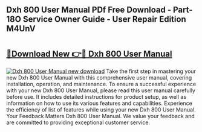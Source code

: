 ## Dxh 800 User Manual PDf Free Download - Part-18O Service Owner Guide - User Repair Edition M4UnV

# <h2><a href="http://bc19541.oget.top/?id=Dxh+800+User+Manual">🔗Download New 👉🔴 Dxh 800 User Manual</a></h2>

[![Dxh 800 User Manual new download](https://i.imgur.com/5g1atiW.png)](http://bc19541.oget.top/?id=Dxh+800+User+Manual)
Take the first step in mastering your new Dxh 800 User Manual with this comprehensive user manual, covering installation, operation, and maintenance. To ensure a successful experience with your new Dxh 800 User Manual, please read this user manual carefully before use. It includes detailed instructions for product setup, as well as information on how to use its various features and capabilities. Experience the efficiency of list of features while using your new Dxh 800 User Manual. Your Feedback Matters Dxh 800 User Manual. We value your feedback and are committed to providing exceptional customer service.
